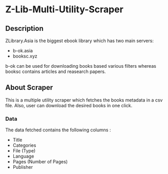 # Z-Lib-Multi-Utility-Scraper

## Description

ZLibrary.Asia is the biggest ebook library which has two main servers:
- b-ok.asia
- booksc.xyz

b-ok can be used for downloading books based various filters whereas booksc contains articles and reasearch papers.

## About Scraper

This is a multiple utility scraper which fetches the books metadata in a csv file. Also, user can download the desired books in one click.

### Data 

The data fetched contains the following columns :
- Title
- Categories
- File (Type)
- Language
- Pages (Number of Pages)
- Publisher
